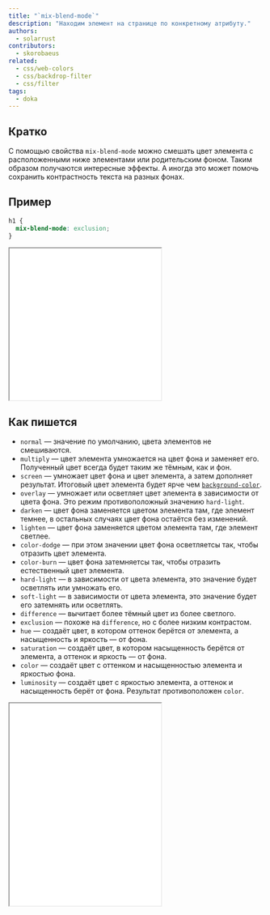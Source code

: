 ```yaml
---
title: "`mix-blend-mode`"
description: "Находим элемент на странице по конкретному атрибуту."
authors:
  - solarrust
contributors:
  - skorobaeus
related:
  - css/web-colors
  - css/backdrop-filter
  - css/filter
tags:
  - doka
---
```


## Кратко

С помощью свойства `mix-blend-mode` можно смешать цвет элемента с расположенными ниже элементами или родительским фоном. Таким образом получаются интересные эффекты. А иногда это может помочь сохранить контрастность текста на разных фонах.

## Пример

```css
h1 {
  mix-blend-mode: exclusion;
}
```

<iframe title="Базовый пример" src="demos/base/" height="300"></iframe>

## Как пишется

- `normal` — значение по умолчанию, цвета элементов не смешиваются.
- `multiply` —  цвет элемента умножается на цвет фона и заменяет его. Полученный цвет всегда будет таким же тёмным, как и фон.
- `screen` —  умножает цвет фона и цвет элемента, а затем дополняет результат. Итоговый цвет элемента будет ярче чем [`background-color`](/css/background-color/).
- `overlay` — умножает или осветляет цвет элемента в зависимости от цвета фона. Это режим противоположный значению `hard-light`.
- `darken` —  цвет фона заменяется цветом элемента там, где элемент темнее, в остальных случаях цвет фона остаётся без изменений.
- `lighten` —  цвет фона заменяется цветом элемента там, где элемент светлее.
- `color-dodge` —  при этом значении цвет фона осветляетсы так, чтобы отразить цвет элемента.
- `color-burn` —  цвет фона затемняетсы так, чтобы отразить естественный цвет элемента.
- `hard-light` —  в зависимости от цвета элемента, это значение будет осветлять или умножать его.
- `soft-light` —  в зависимости от цвета элемента, это значение будет его затемнять или осветлять.
- `difference` —  вычитает более тёмный цвет из более светлого.
- `exclusion` —  похоже на `difference`, но с более низким контрастом.
- `hue` —  создаёт цвет, в котором оттенок берётся от элемента, а насыщенность и яркость — от фона.
- `saturation` —  создаёт цвет, в котором насыщенность берётся от элемента, а оттенок и яркость — от фона.
- `color` —  создаёт цвет с оттенком и насыщенностью элемента и яркостью фона.
- `luminosity` —  создаёт цвет с яркостью элемента, а оттенок и насыщенность берёт от фона. Результат противоположен `color`.

<iframe title="Песочница" src="demos/playground/" height="400"></iframe>
